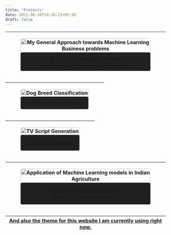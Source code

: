 ```yaml
---
title: 'Projects'
date: 2021-06-28T14:28:23+05:30
draft: false
---
```


<meta name="viewport" content="width=device-width, initial-scale=1">

<!-- > - <table style="border-radius:6px;border:0px;border-width: 0px; solid #808080;width:100%" ><tr><td style="border-radius:5px;" ><a target="_blank" href="https://github.com/PRPRIESLER/Approach_Towards_Machine_Learning_Problems" title="My General Approach towards Machine Learning Business problems"><figure><img src="https://images.unsplash.com/photo-1600132806370-bf17e65e942f?ixlib=rb-1.2.1&ixid=MnwxMjA3fDB8MHxwaG90by1wYWdlfHx8fGVufDB8fHx8&auto=format&fit=crop&w=1157&q=80" alt="My General Approach towards Machine Learning Business problems" style="width:100%; height:100%;border-radius:5px;"/><figcaption style="font-size:15px;background-color:#202020;border-radius:4px;padding:15px;">My General Approach towards Machine Learning Business problems</figcaption></figure></a></td></tr></table> -->
<!-- > - <table style="border-radius:6px;border:0px;border-width: 0px; solid #808080;" ><tr><td style="" ><a target="_blank" href="https://github.com/PRPRIESLER/Dog_Breed_Classification" title="Dog Breed Classification"><figure><img src="https://images.unsplash.com/photo-1550450888-a1ad510ccacc?ixlib=rb-1.2.1&ixid=MnwxMjA3fDB8MHxwaG90by1wYWdlfHx8fGVufDB8fHx8&auto=format&fit=crop&w=1050&q=80" alt="Dog Breed Classification" style="width:100%; height:100%;border-radius:5px;"/><figcaption style="font-size:15px;background-color:#202020;border-radius:4px;padding:15px;">Dog Breed Classification</figcaption></figure></a></td></tr></table> -->
<!-- > - <table style="border-radius:6px;border:0px;border-width: 0px; solid #808080;" ><tr><td style="" ><a target="_blank" href="https://github.com/PRPRIESLER/TV_Script_Generation" title="TV Script Generation"><figure><img src="https://images.unsplash.com/photo-1586170321137-6e8fcac313d6?ixid=MnwxMjA3fDB8MHxwaG90by1wYWdlfHx8fGVufDB8fHx8&ixlib=rb-1.2.1&auto=format&fit=crop&w=1050&q=80" alt="TV Script Generation" style="width:100%; height:100%;border-radius:5px;"/><figcaption style="font-size:15px;background-color:#202020;border-radius:4px;padding:15px;">TV Script Generation</figcaption></figure></a></td></tr></table> -->
<!-- > - <table style="border-radius:6px;border:0px;border-width: 0px; solid #808080;" ><tr><td style="" ><a target="_blank" href="https://github.com/PRPRIESLER/ML_Agri" title="Application of Machine Learning models in Indian Agriculture"><figure><img src="https://images.unsplash.com/photo-1621928372414-30e144d51d49?ixid=MnwxMjA3fDB8MHxwaG90by1wYWdlfHx8fGVufDB8fHx8&ixlib=rb-1.2.1&auto=format&fit=crop&w=1122&q=80" alt="Application of Machine Learning models in Indian Agriculture" style="width:100%; height:100%;border-radius:5px;"/><figcaption style="font-size:15px;background-color:#202020;border-radius:4px;padding:15px;">Application of Machine Learning models in Indian Agriculture</figcaption></figure></a></td></tr></table> -->


| <a target="_blank" href="https://github.com/PRPRIESLER/Approach_Towards_Machine_Learning_Problems" title="My General Approach towards Machine Learning Business problems"><figure><img src="https://images.unsplash.com/photo-1600132806370-bf17e65e942f?ixlib=rb-1.2.1&ixid=MnwxMjA3fDB8MHxwaG90by1wYWdlfHx8fGVufDB8fHx8&auto=format&fit=crop&w=1157&q=80" alt="My General Approach towards Machine Learning Business problems" style="width:100%; height:100%;border-radius:5px;"/><figcaption style="font-size:15px;background-color:#202020;border-radius:4px;padding:10px;">My General Approach towards <br>Machine Learning Business problems</figcaption></figure></a> |
|:--:|

| <a target="_blank" href="https://github.com/PRPRIESLER/Dog_Breed_Classification" title="Dog Breed Classification"><figure><img src="https://images.unsplash.com/photo-1550450888-a1ad510ccacc?ixlib=rb-1.2.1&ixid=MnwxMjA3fDB8MHxwaG90by1wYWdlfHx8fGVufDB8fHx8&auto=format&fit=crop&w=1050&q=80" alt="Dog Breed Classification" style="width:100%; height:100%;border-radius:5px;"/><figcaption style="font-size:15px;background-color:#202020;border-radius:4px;padding:10px;">Dog Breed Classification</figcaption></figure></a> | 
|:--:|

| <a target="_blank" href="https://github.com/PRPRIESLER/TV_Script_Generation" title="TV Script Generation"><figure><img src="https://images.unsplash.com/photo-1586170321137-6e8fcac313d6?ixid=MnwxMjA3fDB8MHxwaG90by1wYWdlfHx8fGVufDB8fHx8&ixlib=rb-1.2.1&auto=format&fit=crop&w=1050&q=80" alt="TV Script Generation" style="width:100%; height:100%;border-radius:5px;"/><figcaption style="font-size:15px;background-color:#202020;border-radius:4px;padding:15px;">TV Script Generation</figcaption></figure></a> |
|:--:|

| <a target="_blank" href="https://github.com/PRPRIESLER/ML_Agri" title="Application of Machine Learning models in Indian Agriculture"><figure><img src="https://images.unsplash.com/photo-1621928372414-30e144d51d49?ixid=MnwxMjA3fDB8MHxwaG90by1wYWdlfHx8fGVufDB8fHx8&ixlib=rb-1.2.1&auto=format&fit=crop&w=1122&q=80" alt="Application of Machine Learning models in Indian Agriculture" style="width:100%; height:100%;border-radius:5px;"/><figcaption style="font-size:15px;background-color:#202020;border-radius:4px;padding:15px;">Application of Machine Learning<br> models in Indian Agriculture</figcaption></figure></a> |
|:--:|

| [And also the theme for this website I am currently using right now.](https://github.com/PRPRIESLER/pinaki.github.io) |
|:--:|
